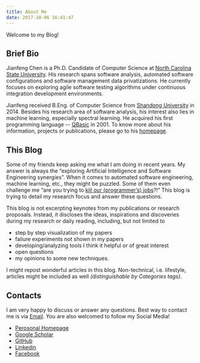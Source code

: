 ```yaml
---
title: About Me
date: 2017-10-06 16:41:47
---
```


Welcome to my Blog!

## Brief Bio

Jianfeng Chen is a Ph.D. Candidate of Computer Science at [North Carolina State University](https://www.ncsu.edu). His research spans software analysis, automated software configurations and software management data privatizations. He currently focuses on exploring agile software testing algorithms under continuous integration development environments.

Jianfeng received B.Eng. of Computer Science from [Shandong University](https://en.wikipedia.org/wiki/Shandong_University) in 2014. Besides his research area of software analysis, his interest also lies in machine learning, especially spectral learning. He acquired his first programming language -- [QBasic](http://www.qbasic.net/) in 2001. To know more about his information, projects or publications, please go to his [homepage](http://jianfeng.us).

## This Blog

Some of my friends keep asking me what I am doing in recent years. My answer is always the “exploring Artificial Intelligence and Software Engineering synergies”. When it comes to automated software engineering, machine learning, etc., they might be puzzled. Some of them even challenge me “are you trying to [kill our (programmer’s) jobs](https://qz.com/920468/artificial-intelligence-created-by-microsoft-and-university-of-cambridge-is-learning-to-write-code-by-itself-not-steal-it/)?!” This blog is trying to detail my research focus and answer these questions.

This blog is not excerpting keynotes from my publications or research proposals. Instead, it discloses the ideas, inspirations and discoveries during my research or daily reading, including, but not limited to 

- step by step visualization of my papers
- failure experiments not shown in my papers
- developing/analyzing tools I think it helpful or of great interest
- open questions 
- my opinions to some new techniques.

I might repost wonderful articles in this blog. Non-technical, i.e. lifestyle, articles might be included as well *(distinguishable by Categories tags)*.

## Contacts

I am very happy to discuss or answer any questions. Best way to contact me is via [Email](mailto:jchen37@ncsu.edu). You are also welcomed to follow my Social Media!

- [Perosonal Homepage](http://jianfeng.us)
- [Google Scholar](https://scholar.google.com/citations?user=StXI8uQAAAAJ&hl=en)
- [GitHub](https://github.com/ginfung)
- [Linkedin](https://www.linkedin.com/in/jianfengcs/)
- [Facebook](https://www.facebook.com/chenjiannfeng)